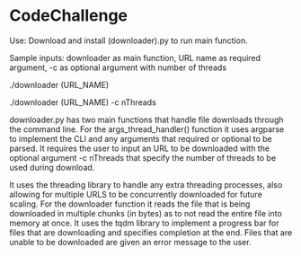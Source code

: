 # CodeChallenge
Use:
Download and install (downloader).py to run main function. 

Sample inputs:
downloader as main function, URL name as required argument, -c as optional argument with number of threads

./downloader (URL_NAME) 

./downloader (URL_NAME) -c nThreads
  
  
downloader.py has two main functions that handle file downloads through the command line. For the args_thread_handler() function it uses argparse to implement the CLI and any arguments that required or optional to be parsed. It requires the user to input an URL to be downloaded with the optional argument -c nThreads that specify the number of threads to be used during download. 

It uses the threading library to handle  any extra threading processes, also allowing for multiple URLS to be concurrently downloaded for future scaling. For the downloader function it reads the file that is being downloaded in multiple chunks (in bytes) as to not read the entire file into memory at once. It uses the tqdm library to implement a progress bar for files that are downloading
and specifies completion at the end. Files that are unable to be downloaded are given an error message to the user. 
